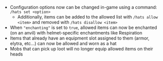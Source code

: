 * Configuration options now can be changed in-game using a command: `/hats set <option>`
  * Additionally, items can be added to the allowed list with `/hats allow <item>` and removed with `/hats disallow <item>`
* When `"enchanting"` is set to `true`, allowed items can now be enchanted (on an anvil) with helmet-specific enchantments like Respiration
* Items that already have an equipment slot assigned to them (armor, elytra, etc...) can now be allowed and worn as a hat
* Mobs that can pick up loot will no longer equip allowed items on their heads
